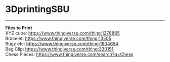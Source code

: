 # 3DprintingSBU  


---
**Files to Print**  
XYZ cube: https://www.thingiverse.com/thing:1278865  
Bracelet: https://www.thingiverse.com/thing:13505  
Bugz etc: https://www.thingiverse.com/thing:1904654  
Bag Clip: https://www.thingiverse.com/thing:330151  
Chess Pieces: https://www.thingiverse.com/search?q=Chess

